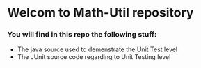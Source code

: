 # Welcom to Math-Util repository

### You will find in this repo the following stuff:
* The java source used to demenstrate the Unit Test level
* The JUnit source code regarding to Unit Testing level
